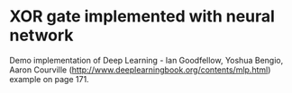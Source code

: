 # XOR gate implemented with neural network
Demo implementation of Deep Learning - Ian Goodfellow, Yoshua Bengio, Aaron Courville (http://www.deeplearningbook.org/contents/mlp.html) example on page 171.
